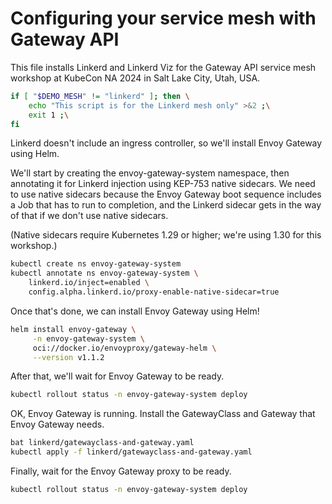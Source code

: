 # Configuring your service mesh with Gateway API

This file installs Linkerd and Linkerd Viz for the Gateway API service mesh
workshop at KubeCon NA 2024 in Salt Lake City, Utah, USA.

<!--
SPDX-FileCopyrightText: 2022-2024 Buoyant Inc.
SPDX-License-Identifier: Apache-2.0

Things in Markdown comments are safe to ignore when reading this later. When
executing this with [demosh], things after the horizontal rule below (which
is just before a commented `@SHOW` directive) will get displayed.
-->

```bash
if [ "$DEMO_MESH" != "linkerd" ]; then \
	echo "This script is for the Linkerd mesh only" >&2 ;\
	exit 1 ;\
fi
```

<!-- @SHOW -->

Linkerd doesn't include an ingress controller, so we'll install Envoy
Gateway using Helm.

We'll start by creating the envoy-gateway-system namespace, then annotating
it for Linkerd injection using KEP-753 native sidecars. We need to use
native sidecars because the Envoy Gateway boot sequence includes a Job that
has to run to completion, and the Linkerd sidecar gets in the way of that if
we don't use native sidecars.

(Native sidecars require Kubernetes 1.29 or higher; we're using 1.30 for
this workshop.)

```bash
kubectl create ns envoy-gateway-system
kubectl annotate ns envoy-gateway-system \
    linkerd.io/inject=enabled \
    config.alpha.linkerd.io/proxy-enable-native-sidecar=true
```

Once that's done, we can install Envoy Gateway using Helm!

```bash
helm install envoy-gateway \
     -n envoy-gateway-system \
     oci://docker.io/envoyproxy/gateway-helm \
     --version v1.1.2
```

After that, we'll wait for Envoy Gateway to be ready.

```bash
kubectl rollout status -n envoy-gateway-system deploy
```

OK, Envoy Gateway is running. Install the GatewayClass and Gateway that Envoy
Gateway needs.

```bash
bat linkerd/gatewayclass-and-gateway.yaml
kubectl apply -f linkerd/gatewayclass-and-gateway.yaml
```

Finally, wait for the Envoy Gateway proxy to be ready.

```bash
kubectl rollout status -n envoy-gateway-system deploy
```
